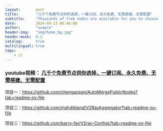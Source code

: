 ```yaml
---
layout:       post
title:        "几千个免费节点供你选择，一键订阅、永久免费、无需搭建、无需配置"
subtitle:     "Thousands of free nodes are available for you to choose from, so you no longer have to pay expensive fees to access the Internet."
date:         2024-04-23 06:46:00
author:       "xuepro"
header-img:   "img/home_bg.jpg"
header-mask:  0.3
catalog:      true
multilingual: true
tags:
    - it
---
```

### youtube视频： [几千个免费节点供你选择，一键订阅、永久免费、无需搭建、无需配置](https://youtu.be/c-98V2AJFw0)

项目一：https://github.com/chengaopan/AutoMergePublicNodes?tab=readme-ov-file

项目二：https://github.com/mahdibland/V2RayAggregator?tab=readme-ov-file  

项目三：https://github.com/barry-far/V2ray-Configs?tab=readme-ov-file

